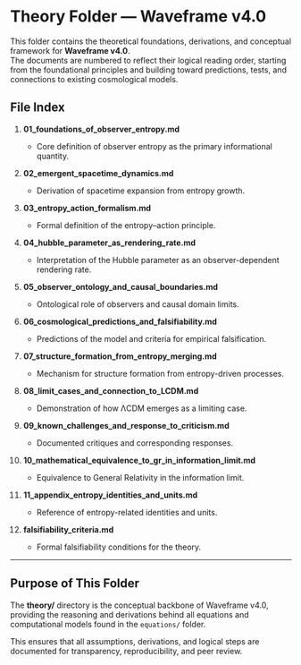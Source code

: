 # Theory Folder — Waveframe v4.0

This folder contains the theoretical foundations, derivations, and conceptual framework for **Waveframe v4.0**.  
The documents are numbered to reflect their logical reading order, starting from the foundational principles and building toward predictions, tests, and connections to existing cosmological models.

## File Index

1. **01_foundations_of_observer_entropy.md**  
   - Core definition of observer entropy as the primary informational quantity.

2. **02_emergent_spacetime_dynamics.md**  
   - Derivation of spacetime expansion from entropy growth.

3. **03_entropy_action_formalism.md**  
   - Formal definition of the entropy–action principle.

4. **04_hubble_parameter_as_rendering_rate.md**  
   - Interpretation of the Hubble parameter as an observer-dependent rendering rate.

5. **05_observer_ontology_and_causal_boundaries.md**  
   - Ontological role of observers and causal domain limits.

6. **06_cosmological_predictions_and_falsifiability.md**  
   - Predictions of the model and criteria for empirical falsification.

7. **07_structure_formation_from_entropy_merging.md**  
   - Mechanism for structure formation from entropy-driven processes.

8. **08_limit_cases_and_connection_to_LCDM.md**  
   - Demonstration of how ΛCDM emerges as a limiting case.

9. **09_known_challenges_and_response_to_criticism.md**  
   - Documented critiques and corresponding responses.

10. **10_mathematical_equivalence_to_gr_in_information_limit.md**  
    - Equivalence to General Relativity in the information limit.

11. **11_appendix_entropy_identities_and_units.md**  
    - Reference of entropy-related identities and units.

12. **falsifiability_criteria.md**  
    - Formal falsifiability conditions for the theory.

---

## Purpose of This Folder
The **theory/** directory is the conceptual backbone of Waveframe v4.0, providing the reasoning and derivations behind all equations and computational models found in the `equations/` folder.

This ensures that all assumptions, derivations, and logical steps are documented for transparency, reproducibility, and peer review.
